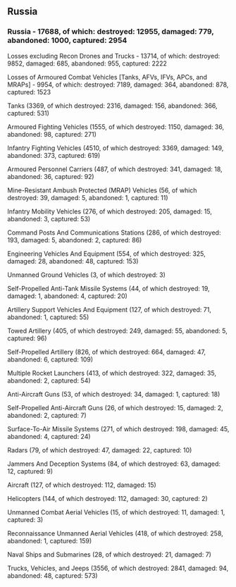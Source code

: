 
 
 ## Russia
 
 ### Russia - 17688, of which: destroyed: 12955, damaged: 779, abandoned: 1000, captured: 2954

 Losses excluding Recon Drones and Trucks - 13714, of which: destroyed: 9852, damaged: 685, abandoned: 955, captured: 2222

 Losses of Armoured Combat Vehicles [Tanks, AFVs, IFVs, APCs, and MRAPs] - 9954, of which: destroyed: 7189, damaged: 364, abandoned: 878, captured: 1523

 

 

 Tanks (3369, of which destroyed: 2316, damaged: 156, abandoned: 366, captured: 531)

 Armoured Fighting Vehicles (1555, of which destroyed: 1150, damaged: 36, abandoned: 98, captured: 271)

 Infantry Fighting Vehicles (4510, of which destroyed: 3369, damaged: 149, abandoned: 373, captured: 619)

 Armoured Personnel Carriers (487, of which destroyed: 341, damaged: 18, abandoned: 36, captured: 92)

 Mine-Resistant Ambush Protected (MRAP) Vehicles (56, of which destroyed: 39, damaged: 5, abandoned: 1, captured: 11)

 Infantry Mobility Vehicles (276, of which destroyed: 205, damaged: 15, abandoned: 3, captured: 53)

 Command Posts And Communications Stations (286, of which destroyed: 193, damaged: 5, abandoned: 2, captured: 86)

 Engineering Vehicles And Equipment (554, of which destroyed: 325, damaged: 28, abandoned: 48, captured: 153)

 Unmanned Ground Vehicles (3, of which destroyed: 3)

 Self-Propelled Anti-Tank Missile Systems (44, of which destroyed: 19, damaged: 1, abandoned: 4, captured: 20)

 Artillery Support Vehicles And Equipment (127, of which destroyed: 71, abandoned: 1, captured: 55)

 Towed Artillery (405, of which destroyed: 249, damaged: 55, abandoned: 5, captured: 96)

 Self-Propelled Artillery (826, of which destroyed: 664, damaged: 47, abandoned: 6, captured: 109)

 Multiple Rocket Launchers (413, of which destroyed: 322, damaged: 35, abandoned: 2, captured: 54)

 Anti-Aircraft Guns (53, of which destroyed: 34, damaged: 1, captured: 18)

 Self-Propelled Anti-Aircraft Guns (26, of which destroyed: 15, damaged: 2, abandoned: 2, captured: 7)

 Surface-To-Air Missile Systems (271, of which destroyed: 198, damaged: 45, abandoned: 4, captured: 24)

 Radars (79, of which destroyed: 47, damaged: 22, captured: 10)

 Jammers And Deception Systems (84, of which destroyed: 63, damaged: 12, captured: 9)

 Aircraft (127, of which destroyed: 112, damaged: 15)

 Helicopters (144, of which destroyed: 112, damaged: 30, captured: 2)

 Unmanned Combat Aerial Vehicles (15, of which destroyed: 11, damaged: 1, captured: 3)

 Reconnaissance Unmanned Aerial Vehicles (418, of which destroyed: 258, abandoned: 1, captured: 159)

 Naval Ships and Submarines (28, of which destroyed: 21, damaged: 7)

 Trucks, Vehicles, and Jeeps (3556, of which destroyed: 2841, damaged: 94, abandoned: 48, captured: 573)

